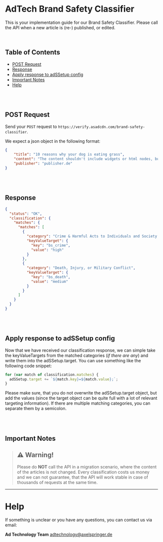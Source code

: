 # AdTech Brand Safety Classifier

This is your implementation guide for our Brand Safety Classifier.
Please call the API when a new article is (re-) published, or edited.

<br>


## Table of Contents

 - [POST Request](#post-request)
 - [Response](#response)
 - [Apply response to adSSetup config](#apply-response-to-adssetup-config)
 - [Important Notes](#important-notes)
 - [Help](#help)



<br>
<br>


## POST Request

Send your `POST` request to `https://verify.asadcdn.com/brand-safety-classifier`.

We expect a json object in the following format:

```json
{
    "title": "10 reasons why your dog is eating grass",
    "content": "The content shouldn't include widgets or html nodes, but only plain text as string.",
    "publisher": "publisher.de"
}
```



<br><br>



## Response

```json
{
  "status": "OK",
  "classification": {
    "matches": {
      "matches": [
        {
          "category": "Crime & Harmful Acts to Individuals and Society and Human Right Violations",
          "keyValueTarget": {
            "key": "bs_crime",
            "value": "high"
          }
        },
        {
          "category": "Death, Injury, or Military Conflict",
          "keyValueTarget": {
            "key": "bs_death",
            "value": "medium"
          }
        }
      ]
    }
  }
}
```




<br><br>



## Apply response to adSSetup config

Now that we have received our classification response, we can simple take the keyValueTargets from the matched categories (_if there are any_) and write them into the adSSetup.target.
You can use something like the following code snippet:

```javascript
for (var match of classification.matches) {
  adSSetup.target += `${match.key}=${match.value};`;
}
```

Please make sure, that you do not overwrite the adSSetup.target object, but add the values (since the target object can be quite full with a lot of relevant targeting information).
If there are multiple matching categories, you can separate them by a semicolon.



<br><br>



## Important Notes


> :warning: Warning!
> ----------------
> Please do **NOT** call the API in a migration scenario,
> where the content of the articles is not changed.
> Every classification costs us money and we can not guarantee,
> that the API will work stable in case of thousands of requests at the same time.





-----


# Help

If something is unclear or you have any questions, you can contact us via email:


__Ad Technology Team__
adtechnology@axelspringer.de




